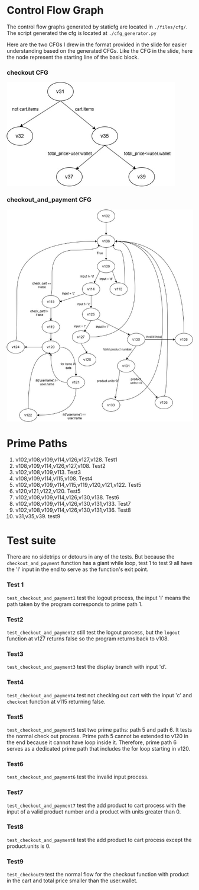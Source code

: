 # Control Flow Graph
The control flow graphs generated by staticfg are located in `./files/cfg/`. 
The script generated the cfg is located at `./cfg_generator.py`

Here are the two CFGs I drew in the format provided in the slide for easier understanding based on the generated CFGs.
Like the CFG in the slide, here the node represent the starting line of the basic block.

### checkout CFG
![checkout-CFG](./files/cfg/control%20flow-checkout.jpg)

### checkout_and_payment CFG
![checkout_and_payment-CFG](./files/cfg/control%20flow-checkout_and_payment.jpg)

# Prime Paths
1. v102,v108,v109,v114,v126,v127,v128. Test1
2. v108,v109,v114,v126,v127,v108. Test2
3. v102,v108,v109,v113. Test3
4. v108,v109,v114,v115,v108. Test4
5. v102,v108,v109,v114,v115,v119,v120,v121,v122. Test5
6. v120,v121,v122,v120. Test5
7. v102,v108,v109,v114,v126,v130,v138. Test6
8. v102,v108,v109,v114,v126,v130,v131,v133. Test7
9. v102,v108,v109,v114,v126,v130,v131,v136. Test8
10. v31,v35,v39. test9

# Test suite
There are no sidetrips or detours in any of the tests. But because the `checkout_and_payment` function has a giant while loop,
test 1 to test 9 all have the 'l' input in the end to serve as the function's exit point.
### Test 1
`test_checkout_and_payment1` test the logout process, the input 'l' means the path taken by the program corresponds to prime path 1.

### Test2
`test_checkout_and_payment2` still test the logout process, but the `logout` function at v127 returns false so the program returns back to v108.

### Test3
`test_checkout_and_payment3` test the display branch with input 'd'.

### Test4
`test_checkout_and_payment4` test not checking out cart with the input 'c' and `checkout` function at v115 returning false.

### Test5
`test_checkout_and_payment5` test two prime paths: path 5 and path 6. It tests the normal check out process.
Prime path 5 cannot be extended to v120 in the end because it cannot have loop inside it. 
Therefore, prime path 6 serves as a dedicated prime path that includes the for loop starting in v120.

### Test6
`test_checkout_and_payment6` test the invalid input process.

### Test7
`test_checkout_and_payment7` test the add product to cart process with the input of a valid product number and a product with units greater than 0.

### Test8
`test_checkout_and_payment8` test the add product to cart process except the product.units is 0.

### Test9
`test_checkout9` test the normal flow for the checkout function with product in the cart and total price smaller than the user.wallet.
